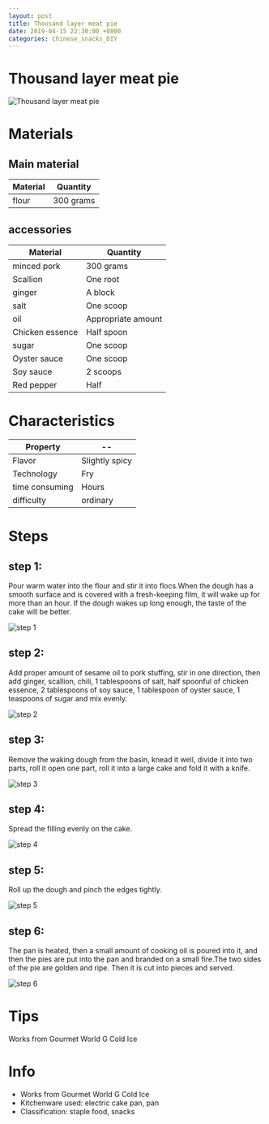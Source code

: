 ```yaml
---
layout: post
title: Thousand layer meat pie
date: 2019-04-15 22:30:00 +0800
categories: Chinese_snacks_DIY
---
```


# Thousand layer meat pie

![Thousand layer meat pie]({{site.baseurl}}/img/406410/406410.jpg)

# Materials


## Main material

Material|Quantity
--|--
flour|300 grams

## accessories

Material|Quantity
--|--
minced pork|300 grams
Scallion|One root
ginger|A block
salt|One scoop
oil|Appropriate amount
Chicken essence|Half spoon
sugar|One scoop
Oyster sauce|One scoop
Soy sauce|2 scoops
Red pepper|Half

# Characteristics

Property|--
--|--
Flavor|Slightly spicy
Technology|Fry
time consuming|Hours
difficulty|ordinary

# Steps

## step 1:

Pour warm water into the flour and stir it into flocs.When the dough has a smooth surface and is covered with a fresh-keeping film, it will wake up for more than an hour. If the dough wakes up long enough, the taste of the cake will be better.

![step 1]({{site.baseurl}}/img/406410/1.jpg)

## step 2:

Add proper amount of sesame oil to pork stuffing, stir in one direction, then add ginger, scallion, chili, 1 tablespoons of salt, half spoonful of chicken essence, 2 tablespoons of soy sauce, 1 tablespoon of oyster sauce, 1 teaspoons of sugar and mix evenly.

![step 2]({{site.baseurl}}/img/406410/2.jpg)

## step 3:

Remove the waking dough from the basin, knead it well, divide it into two parts, roll it open one part, roll it into a large cake and fold it with a knife.

![step 3]({{site.baseurl}}/img/406410/3.jpg)

## step 4:

Spread the filling evenly on the cake.

![step 4]({{site.baseurl}}/img/406410/4.jpg)

## step 5:

Roll up the dough and pinch the edges tightly.

![step 5]({{site.baseurl}}/img/406410/5.jpg)

## step 6:

The pan is heated, then a small amount of cooking oil is poured into it, and then the pies are put into the pan and branded on a small fire.The two sides of the pie are golden and ripe. Then it is cut into pieces and served.

![step 6]({{site.baseurl}}/img/406410/6.jpg)

# Tips

Works from Gourmet World G Cold Ice

# Info

- Works from Gourmet World G Cold Ice
- Kitchenware used: electric cake pan, pan
- Classification: staple food, snacks